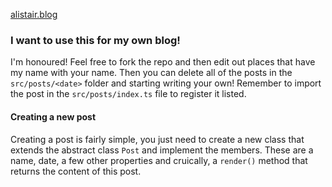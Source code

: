 [alistair.blog](https://alistair.blog)

### I want to use this for my own blog!

I'm honoured! Feel free to fork the repo and then edit out places that have my name with your name. Then you can delete all of the posts in the `src/posts/<date>` folder and starting writing your own! Remember to import the post in the `src/posts/index.ts` file to register it listed.

#### Creating a new post

Creating a post is fairly simple, you just need to create a new class that extends the abstract class `Post` and implement the members. These are a name, date, a few other properties and cruically, a `render()` method that returns the content of this post.
